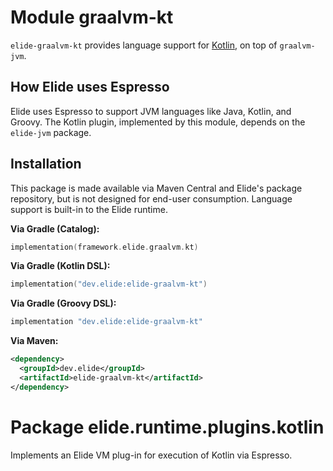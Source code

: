 # Module graalvm-kt

`elide-graalvm-kt` provides language support for [Kotlin](https://kotlinlang.org/), on top of `graalvm-jvm`.

## How Elide uses Espresso

Elide uses Espresso to support JVM languages like Java, Kotlin, and Groovy. The Kotlin plugin, implemented by this
module, depends on the `elide-jvm` package.

## Installation

This package is made available via Maven Central and Elide's package repository, but is not designed for end-user
consumption. Language support is built-in to the Elide runtime.

**Via Gradle (Catalog):**

```kotlin
implementation(framework.elide.graalvm.kt)
```

**Via Gradle (Kotlin DSL):**

```kotlin
implementation("dev.elide:elide-graalvm-kt")
```

**Via Gradle (Groovy DSL):**

```kotlin
implementation "dev.elide:elide-graalvm-kt"
```

**Via Maven:**

```xml
<dependency>
  <groupId>dev.elide</groupId>
  <artifactId>elide-graalvm-kt</artifactId>
</dependency>
```

# Package elide.runtime.plugins.kotlin

Implements an Elide VM plug-in for execution of Kotlin via Espresso.

